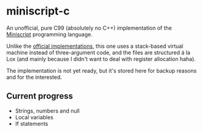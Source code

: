 # miniscript-c

An unofficial, pure C99 (absolutely no C++) implementation of the [Miniscript](https://miniscript.org/) programming language.

Unlike the [official implementations](https://github.com/joestrout/miniscript), this one uses a stack-based virtual machine instead of three-argument code, and the files are structured á la Lox (and mainly because I didn't want to deal with register allocation haha).

The implementation is not yet ready, but it's stored here for backup reasons and for the interested.

## Current progress

- Strings, numbers and null
- Local variables
- If statements
